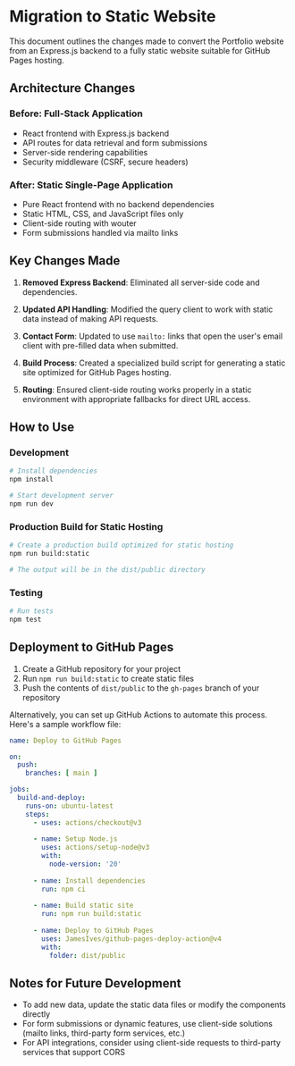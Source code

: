 # Migration to Static Website

This document outlines the changes made to convert the Portfolio website from an Express.js backend to a fully static website suitable for GitHub Pages hosting.

## Architecture Changes

### Before: Full-Stack Application
- React frontend with Express.js backend
- API routes for data retrieval and form submissions
- Server-side rendering capabilities
- Security middleware (CSRF, secure headers)

### After: Static Single-Page Application
- Pure React frontend with no backend dependencies
- Static HTML, CSS, and JavaScript files only
- Client-side routing with wouter
- Form submissions handled via mailto links

## Key Changes Made

1. **Removed Express Backend**: Eliminated all server-side code and dependencies.

2. **Updated API Handling**: Modified the query client to work with static data instead of making API requests.

3. **Contact Form**: Updated to use `mailto:` links that open the user's email client with pre-filled data when submitted.

4. **Build Process**: Created a specialized build script for generating a static site optimized for GitHub Pages hosting.

5. **Routing**: Ensured client-side routing works properly in a static environment with appropriate fallbacks for direct URL access.

## How to Use

### Development
```bash
# Install dependencies
npm install

# Start development server
npm run dev
```

### Production Build for Static Hosting
```bash
# Create a production build optimized for static hosting
npm run build:static

# The output will be in the dist/public directory
```

### Testing
```bash
# Run tests
npm test
```

## Deployment to GitHub Pages

1. Create a GitHub repository for your project
2. Run `npm run build:static` to create static files
3. Push the contents of `dist/public` to the `gh-pages` branch of your repository

Alternatively, you can set up GitHub Actions to automate this process. Here's a sample workflow file:

```yaml
name: Deploy to GitHub Pages

on:
  push:
    branches: [ main ]

jobs:
  build-and-deploy:
    runs-on: ubuntu-latest
    steps:
      - uses: actions/checkout@v3
      
      - name: Setup Node.js
        uses: actions/setup-node@v3
        with:
          node-version: '20'
          
      - name: Install dependencies
        run: npm ci
        
      - name: Build static site
        run: npm run build:static
        
      - name: Deploy to GitHub Pages
        uses: JamesIves/github-pages-deploy-action@v4
        with:
          folder: dist/public
```

## Notes for Future Development

- To add new data, update the static data files or modify the components directly
- For form submissions or dynamic features, use client-side solutions (mailto links, third-party form services, etc.)
- For API integrations, consider using client-side requests to third-party services that support CORS